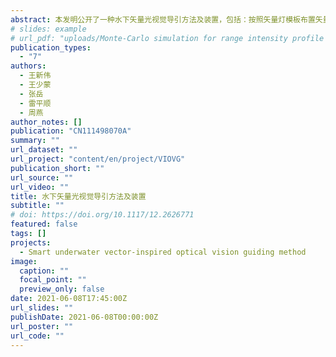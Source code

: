 ```yaml
---
abstract: 本发明公开了一种水下矢量光视觉导引方法及装置，包括：按照矢量灯模板布置矢量灯在回收罩上的安装方式；开启矢量灯，由水下摄像机获取矢量灯模态图；水下摄像机的图像处理模块对该矢量灯模态图进行骨骼化处理并提取翼灯，得到翼灯特征点，实现矢量光视觉导引；水下摄像机的图像处理模块根据该翼灯特征点获取待回收物体相对于坞站坐标系的三维空间坐标和姿态信息，并将其输出给待回收物体的控制系统；待回收物体根据相关信息修正航行参数，直至进入坞站回收装置；其中，矢量灯模板与矢量灯模态图互相对应。本发明提供该水下矢量光视觉导引方法及装置，适应性好，灵活性强，可在小尺寸坞站上实现大尺寸坞站布放标志灯的效果，实现特征点的准确提取。
# slides: example
# url_pdf: "uploads/Monte-Carlo simulation for range intensity profile of underwater range gated imaging.pdf"
publication_types:
  - "7"
authors:
  - 王新伟
  - 王少蒙
  - 张岳
  - 雷平顺
  - 周燕
author_notes: []
publication: "CN111498070A"
summary: ""
url_dataset: ""
url_project: "content/en/project/VIOVG"
publication_short: ""
url_source: ""
url_video: ""
title: 水下矢量光视觉导引方法及装置
subtitle: ""
# doi: https://doi.org/10.1117/12.2626771
featured: false
tags: []
projects:
  - Smart underwater vector-inspired optical vision guiding method
image:
  caption: ""
  focal_point: ""
  preview_only: false
date: 2021-06-08T17:45:00Z
url_slides: ""
publishDate: 2021-06-08T00:00:00Z
url_poster: ""
url_code: ""
---
```

